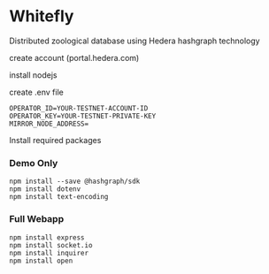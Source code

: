 # Whitefly #
Distributed zoological database using Hedera hashgraph technology

create account (portal.hedera.com)


install nodejs


create .env file
  ```
  OPERATOR_ID=YOUR-TESTNET-ACCOUNT-ID
  OPERATOR_KEY=YOUR-TESTNET-PRIVATE-KEY
  MIRROR_NODE_ADDRESS=
  ```
  
  
Install required packages 
  ### Demo Only ###
  ```
  npm install --save @hashgraph/sdk
  npm install dotenv
  npm install text-encoding
  ```
  ### Full Webapp ###
  ```
  npm install express
  npm install socket.io
  npm install inquirer
  npm install open
  ```
